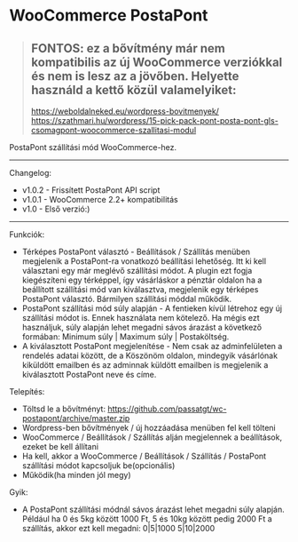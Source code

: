 WooCommerce PostaPont
===========

> ## FONTOS: ez a bővítmény már nem kompatibilis az új WooCommerce verziókkal és nem is lesz az a jövőben. Helyette használd a kettő közül valamelyiket:
> 
> https://weboldalneked.eu/wordpress-bovitmenyek/
> https://szathmari.hu/wordpress/15-pick-pack-pont-posta-pont-gls-csomagpont-woocommerce-szallitasi-modul

PostaPont szállítási mód WooCommerce-hez.

-----------------------
Changelog:
* v1.0.2 - Frissített PostaPont API script
* v1.0.1 - WooCommerce 2.2+ kompatibilitás
* v1.0 - Első verzió:)

-----------------------
Funkciók:
* Térképes PostaPont választó - Beállítások / Szállítás menüben megjelenik a PostaPont-ra vonatkozó beállítási lehetőség. Itt ki kell választani egy már meglévő szállítási módot. A plugin ezt fogja kiegészíteni egy térképpel, így vásárláskor a pénztár oldalon ha a beállított szállítási mód van kiválasztva, megjelenik egy térképes PostaPont választó. Bármilyen szállítási móddal működik.
* PostaPont szállítási mód súly alapján - A fentieken kívül létrehoz egy új szállítási módot is. Ennek használata nem kötelező. Ha mégis ezt használjuk, súly alapján lehet megadni sávos árazást a következő formában: Minimum súly | Maximum súly | Postaköltség.
* A kiválasztott PostaPont megjelenítése - Nem csak az adminfelületen a rendelés adatai között, de a Köszönöm oldalon, mindegyik vásárlónak kiküldött emailben és az adminnak küldött emailben is megjelenik a kiválasztott PostaPont neve és címe.

Telepítés:
* Töltsd le a bővítményt:  https://github.com/passatgt/wc-postapont/archive/master.zip
* Wordpress-ben bővítmények / új hozzáadása menüben fel kell tölteni
* WooCommerce / Beállítások / Szállítás alján megjelennek a beállítások, ezeket be kell állítani
* Ha kell, akkor a WooCommerce / Beállítások / Szállítás / PostaPont szállítási módot kapcsoljuk be(opcionális)
* Működik(ha minden jól megy)

Gyik:
* A PostaPont szállítási módnál sávos árazást lehet megadni súly alapján. Például ha 0 és 5kg között 1000 Ft, 5 és 10kg között pedig 2000 Ft a szállítás, akkor ezt kell megadni:
0|5|1000
5|10|2000
